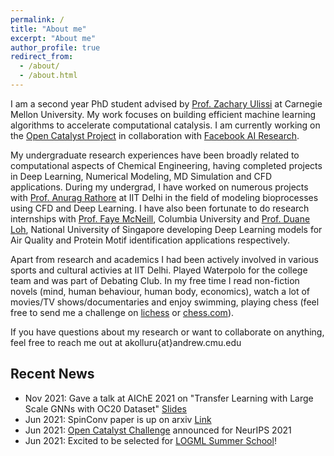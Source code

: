 ```yaml
---
permalink: /
title: "About me"
excerpt: "About me"
author_profile: true
redirect_from: 
  - /about/
  - /about.html
---
```


I am a second year PhD student advised by [Prof. Zachary Ulissi](https://ulissigroup.cheme.cmu.edu/bio/) at Carnegie Mellon University. My work focuses on building efficient machine learning algorithms to accelerate computational catalysis. I am currently working on the [Open Catalyst Project](https://opencatalystproject.org/) in collaboration with [Facebook AI Research](https://ai.facebook.com/). 

My undergraduate research experiences have been broadly related to computational aspects of Chemical Engineering, having completed projects in Deep Learning, Numerical Modeling, MD Simulation and CFD applications. During my undergrad, I have worked on numerous projects with [Prof. Anurag Rathore](http://www.biotechcmz.com/biosketch) at IIT Delhi in the field of modeling bioprocesses using CFD and Deep Learning. I have also been fortunate to do research internships with [Prof. Faye McNeill](http://mcneill-lab.org/v-faye-mcneill/), Columbia University and [Prof. Duane Loh](http://blog.nus.edu.sg/duaneloh/), National University of Singapore developing Deep Learning models for Air Quality and Protein Motif identification applications respectively.

Apart from research and academics I had been actively involved in various sports and cultural activies at IIT Delhi. Played Waterpolo for the college team and was part of Debating Club. In my free time I read non-fiction novels (mind, human behaviour, human body, economics), watch a lot of movies/TV shows/documentaries and enjoy swimming, playing chess (feel free to send me a challenge on [lichess](https://lichess.org/@/adeeshk) or [chess.com](https://www.chess.com/member/adeeshk)). 

If you have questions about my research or want to collaborate on anything, feel free to reach me out at akolluru{at}andrew.cmu.edu

## Recent News

- Nov 2021: Gave a talk at AIChE 2021 on "Transfer Learning with Large Scale GNNs with OC20 Dataset" [Slides](https://docs.google.com/presentation/d/1qL6Dfip8c1S_R58Q02VZ8jIQI6NHv9-NALFk6H8oB9g/edit?usp=sharing)
- Jun 2021: SpinConv paper is up on arxiv [Link](https://arxiv.org/pdf/2106.09575v1.pdf)
- Jun 2021: [Open Catalyst Challenge](https://opencatalystproject.org/challenge.html) announced for NeurIPS 2021
- Jun 2021: Excited to be selected for [LOGML Summer School](https://www.logml.ai/)!


